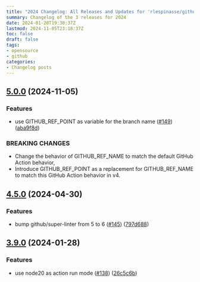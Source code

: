 ```yaml
---
title: "2024 Changelog: All Releases and Updates for 'rlespinasse/github-slug-action'"
summary: Changelog of the 3 releases for 2024
date: 2024-01-28T19:30:37Z
lastmod: 2024-11-05T23:18:37Z
toc: false
draft: false
tags:
- opensource
- github
categories:
- Changelog posts
---
```

## [5.0.0](https://github.com/rlespinasse/github-slug-action/compare/v4.5.0...v5.0.0) (2024-11-05)


### Features

* use GITHUB_REF_POINT as variable for the branch name ([#149](https://github.com/rlespinasse/github-slug-action/issues/149)) ([aba9f8d](https://github.com/rlespinasse/github-slug-action/commit/aba9f8db6ef36e0733227a62673d6592b1f430ea))


### BREAKING CHANGES

* Change the behavior of GITHUB_REF_NAME to match the default GitHub Action behavior,
* Introduce GITHUB_REF_POINT as a replacement for GITHUB_REF_NAME to match this GitHub Action behavior in v4.



## [4.5.0](https://github.com/rlespinasse/github-slug-action/compare/v4.4.1...v4.5.0) (2024-04-30)


### Features

* bump github/super-linter from 5 to 6 ([#145](https://github.com/rlespinasse/github-slug-action/issues/145)) ([797d688](https://github.com/rlespinasse/github-slug-action/commit/797d68864753cbceedc271349d402da4590e6302))



## [3.9.0](https://github.com/rlespinasse/github-slug-action/compare/v3.8.0...v3.9.0) (2024-01-28)


### Features

* use node20 as action run mode ([#138](https://github.com/rlespinasse/github-slug-action/issues/138)) ([26c5c6b](https://github.com/rlespinasse/github-slug-action/commit/26c5c6b51cfc01c811f8a14ddd9d9bcb43948328))



